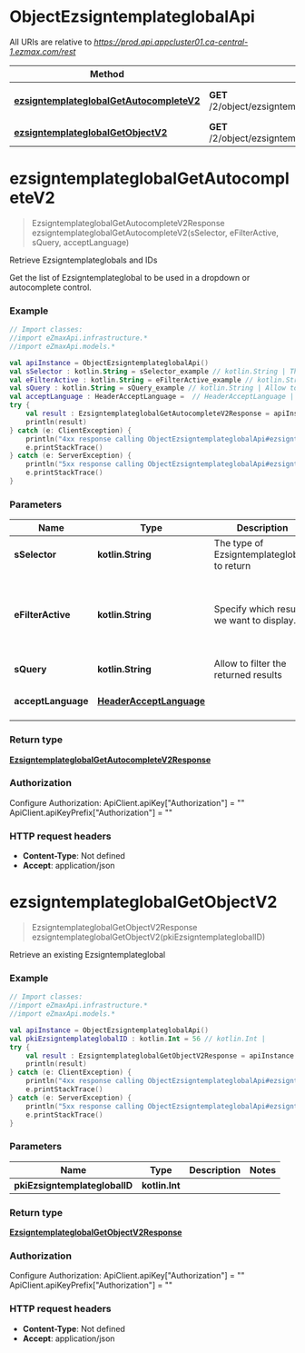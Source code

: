 # ObjectEzsigntemplateglobalApi

All URIs are relative to *https://prod.api.appcluster01.ca-central-1.ezmax.com/rest*

Method | HTTP request | Description
------------- | ------------- | -------------
[**ezsigntemplateglobalGetAutocompleteV2**](ObjectEzsigntemplateglobalApi.md#ezsigntemplateglobalGetAutocompleteV2) | **GET** /2/object/ezsigntemplateglobal/getAutocomplete/{sSelector} | Retrieve Ezsigntemplateglobals and IDs
[**ezsigntemplateglobalGetObjectV2**](ObjectEzsigntemplateglobalApi.md#ezsigntemplateglobalGetObjectV2) | **GET** /2/object/ezsigntemplateglobal/{pkiEzsigntemplateglobalID} | Retrieve an existing Ezsigntemplateglobal


<a id="ezsigntemplateglobalGetAutocompleteV2"></a>
# **ezsigntemplateglobalGetAutocompleteV2**
> EzsigntemplateglobalGetAutocompleteV2Response ezsigntemplateglobalGetAutocompleteV2(sSelector, eFilterActive, sQuery, acceptLanguage)

Retrieve Ezsigntemplateglobals and IDs

Get the list of Ezsigntemplateglobal to be used in a dropdown or autocomplete control.

### Example
```kotlin
// Import classes:
//import eZmaxApi.infrastructure.*
//import eZmaxApi.models.*

val apiInstance = ObjectEzsigntemplateglobalApi()
val sSelector : kotlin.String = sSelector_example // kotlin.String | The type of Ezsigntemplateglobals to return
val eFilterActive : kotlin.String = eFilterActive_example // kotlin.String | Specify which results we want to display.
val sQuery : kotlin.String = sQuery_example // kotlin.String | Allow to filter the returned results
val acceptLanguage : HeaderAcceptLanguage =  // HeaderAcceptLanguage | 
try {
    val result : EzsigntemplateglobalGetAutocompleteV2Response = apiInstance.ezsigntemplateglobalGetAutocompleteV2(sSelector, eFilterActive, sQuery, acceptLanguage)
    println(result)
} catch (e: ClientException) {
    println("4xx response calling ObjectEzsigntemplateglobalApi#ezsigntemplateglobalGetAutocompleteV2")
    e.printStackTrace()
} catch (e: ServerException) {
    println("5xx response calling ObjectEzsigntemplateglobalApi#ezsigntemplateglobalGetAutocompleteV2")
    e.printStackTrace()
}
```

### Parameters

Name | Type | Description  | Notes
------------- | ------------- | ------------- | -------------
 **sSelector** | **kotlin.String**| The type of Ezsigntemplateglobals to return | [enum: All]
 **eFilterActive** | **kotlin.String**| Specify which results we want to display. | [optional] [default to Active] [enum: All, Active, Inactive]
 **sQuery** | **kotlin.String**| Allow to filter the returned results | [optional]
 **acceptLanguage** | [**HeaderAcceptLanguage**](.md)|  | [optional] [enum: *, en, fr]

### Return type

[**EzsigntemplateglobalGetAutocompleteV2Response**](EzsigntemplateglobalGetAutocompleteV2Response.md)

### Authorization


Configure Authorization:
    ApiClient.apiKey["Authorization"] = ""
    ApiClient.apiKeyPrefix["Authorization"] = ""

### HTTP request headers

 - **Content-Type**: Not defined
 - **Accept**: application/json

<a id="ezsigntemplateglobalGetObjectV2"></a>
# **ezsigntemplateglobalGetObjectV2**
> EzsigntemplateglobalGetObjectV2Response ezsigntemplateglobalGetObjectV2(pkiEzsigntemplateglobalID)

Retrieve an existing Ezsigntemplateglobal



### Example
```kotlin
// Import classes:
//import eZmaxApi.infrastructure.*
//import eZmaxApi.models.*

val apiInstance = ObjectEzsigntemplateglobalApi()
val pkiEzsigntemplateglobalID : kotlin.Int = 56 // kotlin.Int | 
try {
    val result : EzsigntemplateglobalGetObjectV2Response = apiInstance.ezsigntemplateglobalGetObjectV2(pkiEzsigntemplateglobalID)
    println(result)
} catch (e: ClientException) {
    println("4xx response calling ObjectEzsigntemplateglobalApi#ezsigntemplateglobalGetObjectV2")
    e.printStackTrace()
} catch (e: ServerException) {
    println("5xx response calling ObjectEzsigntemplateglobalApi#ezsigntemplateglobalGetObjectV2")
    e.printStackTrace()
}
```

### Parameters

Name | Type | Description  | Notes
------------- | ------------- | ------------- | -------------
 **pkiEzsigntemplateglobalID** | **kotlin.Int**|  |

### Return type

[**EzsigntemplateglobalGetObjectV2Response**](EzsigntemplateglobalGetObjectV2Response.md)

### Authorization


Configure Authorization:
    ApiClient.apiKey["Authorization"] = ""
    ApiClient.apiKeyPrefix["Authorization"] = ""

### HTTP request headers

 - **Content-Type**: Not defined
 - **Accept**: application/json

